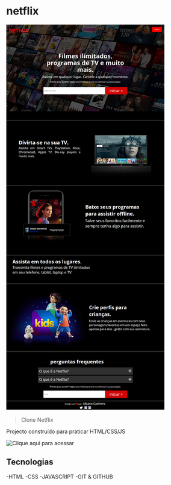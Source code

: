 # netflix

![preview](./preview.png)
> Clone Netflix

Projecto construído para praticar HTML/CSS/JS

![Clique aqui para acessar](https://albanocasimiro.github.io/clone-netflix/)

## Tecnologias
-HTML
-CSS
-JAVASCRIPT
-GIT & GITHUB
